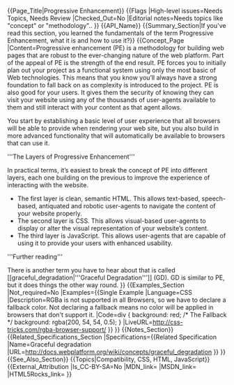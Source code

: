 {{Page_Title|Progressive Enhancement}}
{{Flags
|High-level issues=Needs Topics, Needs Review
|Checked_Out=No
|Editorial notes=Needs topics like "concept" or "methodology"..
}}
{{API_Name}}
{{Summary_Section|If you've read this section, you learned the fundamentals of the term Progressive Enhancement, what it is and how to use it?}}
{{Concept_Page
|Content=Progressive enhancement (PE) is a methodology for building web pages that are robust to the ever-changing nature of the web platform. Part of the appeal of PE is the strength of the end result. PE forces you to initially plan out your project as a functional system using only the most basic of Web technologies. This means that you know you’ll always have a strong foundation to fall back on as complexity is introduced to the project.
PE is also good for your users. It gives them the security of knowing they can visit your website using any of the thousands of user-agents available to them and still interact with your content as that agent allows.

You start by establishing a basic level of user experience that all browsers will be able to provide when rendering your web site, but you also build in more advanced functionality that will automatically be available to browsers that can use it.

'''The Layers of Progressive Enhancement'''

In practical terms, it’s easiest to break the concept of PE into different layers, each one building on the previous to improve the experience of interacting with the website.

* The first layer is clean, semantic HTML. This allows text-based, speech-based, antiquated and robotic user-agents to navigate the content of your website properly.
* The second layer is CSS. This allows visual-based user-agents to display or alter the visual representation of your website’s content.
* The third layer is JavaScript. This allows user-agents that are capable of using it to provide your users with enhanced usability.

'''Further reading'''

There is another term you have to hear about that is called [[graceful_degradation|'''Graceful Degradation''']] (GD). GD is similar to PE,  but it does things the other way round.
}}
{{Examples_Section
|Not_required=No
|Examples={{Single Example
|Language=CSS
|Description=RGBa is not supported in all Browsers, so we have to declare a fallback color.  Not declaring a fallback means no color will be applied in browsers that don't support it.
|Code=div {
   background: red; /* The Fallback */
   background: rgba(200, 54, 54, 0.5); 
}
|LiveURL=http://css-tricks.com/rgba-browser-support/
}}
}}
{{Notes_Section}}
{{Related_Specifications_Section
|Specifications={{Related Specification
|Name=Graceful degradation
|URL=http://docs.webplatform.org/wiki/concepts/graceful_degradation
}}
}}
{{See_Also_Section}}
{{Topics|Compatibility, CSS, HTML, JavaScript}}
{{External_Attribution
|Is_CC-BY-SA=No
|MDN_link=
|MSDN_link=
|HTML5Rocks_link=
}}